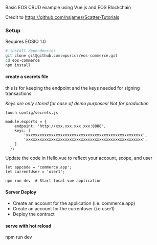 

Basic EOS CRUD example using Vue.js and EOS Blockchain

Credit to https://github.com/nsjames/Scatter-Tutorials

### Setup
Requires EOSIO 1.0

``` bash
# install dependencies
git clone git@github.com:wpuricz/eos-commerce.git
cd eos-commerce
npm install
```

#### create a secrets file
this is for keeping the endpoint and the keys needed for signing transactions

*Keys are only stored for ease of demo purposes! Not for production*

    touch config/secrets.js

```
module.exports = {
    endpoint: "http://xxx.xxx.xxx.xxx:8888",
    keys: [
        'xxxxxxxxxxxxxxxxxxxxxxxxxxxxxxxxxxxxxxxxxxxxxxxxxxx',
        'xxxxxxxxxxxxxxxxxxxxxxxxxxxxxxxxxxxxxxxxxxxxxxxxxxx',
    ]
  };
```

Update the code in Hello.vue to reflect your account, scope, and user

```
let appcode = 'commerce.app';
let currentUser = 'user1';
```

    npm run dev  # Start local vue application

#### Server Deploy

- Create an account for the application (i.e. commerce.app)
- Create an account for the currentuser (i.e user1)
- Deploy the contract


#### serve with hot reload
npm run dev


